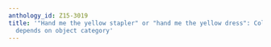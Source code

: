 ```yaml
---
anthology_id: Z15-3019
title: '"Hand me the yellow stapler" or "hand me the yellow dress": Colour overspecification
  depends on object category'
---
```

